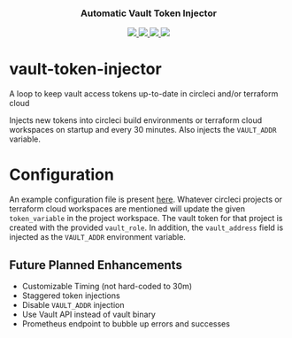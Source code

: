 <div align="center" class="no-border">
  <h3>Automatic Vault Token Injector</h3>
  <a href="https://github.com/FairwindsOps/vault-token-injector">
    <img src="https://img.shields.io/github/v/release/FairwindsOps/vault-token-injector">
  </a>
  <a href="https://goreportcard.com/report/github.com/FairwindsOps/vault-token-injector">
    <img src="https://goreportcard.com/badge/github.com/FairwindsOps/vault-token-injector">
  </a>
  <a href="https://circleci.com/gh/FairwindsOps/vault-token-injector.svg">
    <img src="https://circleci.com/gh/FairwindsOps/vault-token-injector.svg?style=svg">
  </a>
  <a href="https://insights.fairwinds.com/gh/FairwindsOps/vault-token-injector">
    <img src="https://insights.fairwinds.com/v0/gh/FairwindsOps/vault-token-injector/badge.svg">
  </a>
</div>

# vault-token-injector

A loop to keep vault access tokens up-to-date in circleci and/or terraform cloud

Injects new tokens into circleci build environments or terraform cloud workspaces on startup and every 30 minutes. Also injects the `VAULT_ADDR` variable.

# Configuration

An example configuration file is present [here](example_config.yaml). Whatever circleci projects or terraform cloud workspaces are mentioned will update the given `token_variable` in the project workspace. The vault token for that project is created with the provided `vault_role`. In addition, the `vault_address` field is injected as the `VAULT_ADDR` environment variable.

## Future Planned Enhancements

* Customizable Timing (not hard-coded to 30m)
* Staggered token injections
* Disable `VAULT_ADDR` injection
* Use Vault API instead of vault binary
* Prometheus endpoint to bubble up errors and successes
